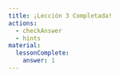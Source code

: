 ```yaml
---
title: ¡Lección 3 Completada!
actions:
  - checkAnswer
  - hints
material:
  lessonComplete:
    answer: 1
---
```

